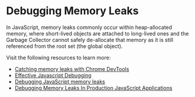 # Debugging Memory Leaks

In JavaScript, memory leaks commonly occur within heap-allocated memory, where short-lived objects are attached to long-lived ones and the Garbage Collector cannot safely de-allocate that memory as it is still referenced from the root set (the global object).

Visit the following resources to learn more:

- [Catching memory leaks with Chrome DevTools](https://medium.com/coding-blocks/catching-memory-leaks-with-chrome-devtools-57b03acb6bb9)
- [Effective Javascript Debugging ](https://medium.com/swlh/effective-javascript-debugging-memory-leaks-75059b2436f6)
- [Debugging JavaScript memory leaks](https://www.debugbear.com/blog/debugging-javascript-memory-leaks)
- [Debugging Memory Leaks In Production JavaScript Applications](https://www.jackhoy.com/web-applications/2020/10/21/debugging-memory-leaks-in-nodejs.html)
